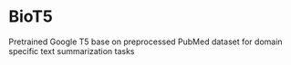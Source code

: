 # BioT5
Pretrained Google T5 base on preprocessed PubMed dataset for domain specific text summarization tasks
